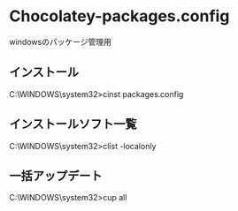 # Chocolatey-packages.config
windowsのパッケージ管理用

## インストール
C:\WINDOWS\system32>cinst packages.config

## インストールソフト一覧
C:\WINDOWS\system32>clist -localonly

## 一括アップデート
C:\WINDOWS\system32>cup all
